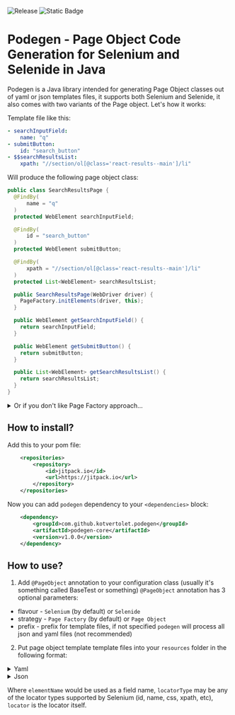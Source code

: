 ![Release](https://jitpack.io/v/kotvertolet/podegen.svg)   ![Static Badge](https://img.shields.io/badge/license-Apache%202.0-green)


# Podegen - Page Object Code Generation for Selenium and Selenide in Java

Podegen is a Java library intended for generating Page Object classes out of yaml or json templates files,
it supports both Selenium and Selenide, it also comes with two variants of the Page object. Let's how it works:

Template file like this:
```yaml
- searchInputField:
    name: "q"
- submitButton:
    id: "search_button"
- $$searchResultsList:
    xpath: "//section/ol[@class='react-results--main']/li"
```
Will produce the following page object class:

```java
public class SearchResultsPage {
  @FindBy(
      name = "q"
  )
  protected WebElement searchInputField;

  @FindBy(
      id = "search_button"
  )
  protected WebElement submitButton;

  @FindBy(
      xpath = "//section/ol[@class='react-results--main']/li"
  )
  protected List<WebElement> searchResultsList;

  public SearchResultsPage(WebDriver driver) {
    PageFactory.initElements(driver, this);
  }

  public WebElement getSearchInputField() {
    return searchInputField;
  }

  public WebElement getSubmitButton() {
    return submitButton;
  }

  public List<WebElement> getSearchResultsList() {
    return searchResultsList;
  }
}

```
<details>
  <summary>Or if you don't like Page Factory approach...</summary>
  ...you can also enjoy 'classic' Page Object: 

```java
public class SearchResultsPage {
  protected By searchInputField = By.name("q");

  protected By submitButton = By.id("search_button");

  protected By searchResultsList = By.xpath("//section/ol[@class='react-results--main']/li");

  protected WebDriver driver;

  public SearchResultsPage(WebDriver driver) {
    this.driver = driver;
  }

  public WebElement getSearchInputField() {
    return driver.findElement(searchInputField);
  }

  public WebElement getSubmitButton() {
    return driver.findElement(submitButton);
  }

  public List<WebElement> getSearchResultsList() {
    return driver.findElements(searchResultsList);
  }
}
```
</details>

## How to install?

Add this to your pom file:
```xml
	<repositories>
		<repository>
		    <id>jitpack.io</id>
		    <url>https://jitpack.io</url>
		</repository>
	</repositories>
```

 Now you can add `podegen` dependency to your `<dependencies>` block:
```xml 
 	<dependency>
	    <groupId>com.github.kotvertolet.podegen</groupId>
	    <artifactId>podegen-core</artifactId>
	    <version>v1.0.0</version>
	</dependency>
```

## How to use?

1. Add `@PageObject` annotation to your configuration class (usually it's something called BaseTest or something)
`@PageObject` annotation has 3 optional parameters:
  - flavour - `Selenium` (by default) or `Selenide`
  - strategy - `Page Factory` (by default) or `Page Object`
  - prefix - prefix for template files, if not specified `podegen` will process all json and yaml files (not recommended)
2. Put page object template template files into your `resources` folder in the following format:

<details>
  <summary>Yaml</summary>
  
```yaml
      - elementName:
        locatorType: "locator"
```
  
</details>

<details>
  <summary>Json</summary>
  
```json
[
  {
    "elementName": {
      "locatorType": "locator"
    }
  }
]
```

</details>

Where `elementName` would be used as a field name,
`locatorType` may be any of the locator types supported by Selenium (id, name, css, xpath, etc),
`locator` is the locator itself.

